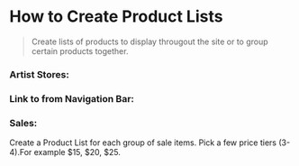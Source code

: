 # How to Create Product Lists
> Create lists of products to display througout the site or to group certain products together. 



### Artist Stores: 

### Link to from Navigation Bar: 

### Sales: 
Create a Product List for each group of sale items. Pick a few price tiers (3-4).For example $15, $20, $25. 